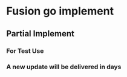 # Fusion go implement
## Partial Implement
### For Test Use
### A new update will be delivered in days